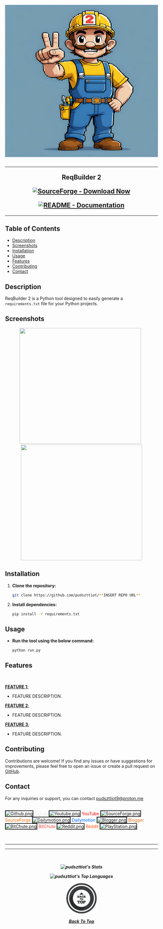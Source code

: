   <a name="top"></a>

<p align="center">
  <img width="660" height="500" src="https://raw.githubusercontent.com/pudszttiot/ReqBuilder2/refs/heads/main/Images/ReqBuilder2_2.png">
</p>

<h2 align="center">

---

ReqBuilder 2


[![SourceForge - Download Now](https://img.shields.io/badge/SourceForge-Download_Now-2E8B57?logo=sourceforge)](https://sourceforge.net/projects/reqbuilder/files/latest/download)

[![README - Documentation](https://img.shields.io/badge/README-Documentation-2ea44f?logo=readthedocs)](https://pudszttiot.github.io/REPONAME)

---

## Table of Contents

- [Description](#description)
- [Screenshots](#screenshots)
- [Installation](#installation)
- [Usage](#usage)
- [Features](#features)
- [Contributing](#contributing)
- [Contact](#contact)

## Description

ReqBuilder 2 is a Python tool designed to easily generate a `requirements.txt` file for your Python projects.

## Screenshots

<p align="center"> 
<img width="400" height="380" src="INSERT IMAGE URL" border="0">
  &nbsp;
<img width="400" height="380" src="INSERT IMAGE URL" border="0">
  </p>

## Installation

1. **Clone the repository:**
   ```bash
   git clone https://github.com/pudszttiot/**INSERT REPO URL**
   ```

2. **Install dependencies:**
   ```bash
   pip install -r requirements.txt
   ```

## Usage
- **Run the tool using the below command:**

   ```bash
   python run.py
   ```

## Features

<br>

<ins>**FEATURE 1**:</ins>
   - FEATURE DESCRIPTION.
   
<ins>**FEATURE 2**:</ins>
   - FEATURE DESCRIPTION.
   
<ins>**FEATURE 3**:</ins>
   - FEATURE DESCRIPTION.


## Contributing

Contributions are welcome! If you find any issues or have suggestions for improvements, please feel free to open an issue or create a pull request on [GitHub](https://github.com/pudszttiot/INSERT_REPO_URL).

## Contact

For any inquiries or support, you can contact [pudszttiot9@proton.me](mailto:pudszttiot9@proton.me)

<br>

<span>
        <img src="https://iili.io/2o8VrAb.png" alt="Github.png" width="50" height="50" border="2">
        <a href="https://github.com/pudszttiot" style="display:inline-block; text-decoration:none; color:#e8eaea;" onclick="openLink('https://github.com/pudszttiot')">Github</a>
        </span>

<span>
        <img src="https://iili.io/2o8WfUX.png" alt="Youtube.png" width="50" height="50" border="2">
        <a href="https://youtube.com/@pudszTTIOT" style="display:inline-block; text-decoration:none; color:#ff0000;" onclick="openLink('https://youtube.com/@pudszTTIOT')">YouTube</a>
        </span>

<span>
        <img src="https://iili.io/2o8W9Dv.png" alt="SourceForge.png" width="50" height="50" border="2">
        <a href="https://sourceforge.net/u/pudszttiot" style="display:inline-block; text-decoration:none; color:#ee730a;" onclick="openLink('https://sourceforge.net/u/pudszttiot')">SourceForge</a>
        </span>

<span>
        <img src="https://iili.io/2o8VgHu.png" alt="Dailymotion.png" width="50" height="50" border="2">
        <a href="https://dailymotion.com/pudszttiot" style="display:inline-block; text-decoration:none; color:#0062ff;" onclick="openLink('https://dailymotion.com/pudszttiot')">Dailymotion</a>
        </span>

<span>
        <img src="https://iili.io/2o8VOV2.png" alt="Blogger.png" width="50" height="50" border="2">
        <a href="https://pudszttiot.blogspot.com" style="display:inline-block; text-decoration:none; color:#df7126;" onclick="openLink('https://pudszttiot.blogspot.com')">Blogger</a>
        </span>

<span>
        <img src="https://iili.io/2o8Vjt4.png" alt="BitChute.png" width="50" height="50" border="2">
        <a href="https://bitchute.com/channel/pudszttiot/" style="display:inline-block; text-decoration:none; color:#f0443c;" onclick="openLink('https://bitchute.com/channel/pudszttiot/')">BitChute</a>
        </span>

<span>
        <img src="https://iili.io/2o8VDUF.png" alt="Reddit.png" width="50" height="50" border="2">
        <a href="https://reddit.com/user/puddsszz" style="display:inline-block; text-decoration:none; color:#fc5404;" onclick="openLink('https://reddit.com/user/puddsszz')">Reddit</a>
        </span>

<span>
        <img src="https://iili.io/2o8VZKP.png" alt="PlayStation.png" width="50" height="50" border="2">
        <a href="https://psnprofiles.com/snippapudsz" style="display:inline-block; text-decoration:none; color:#ffffff;" onclick="openLink('https://psnprofiles.com/snippapudsz')">PlayStation</a>
        </span>

<br>
<br>

---
---
<br> <h5 align="center">

![pudszttiot's Stats](https://github-readme-stats.vercel.app/api?username=pudszttiot&theme=neon&show_icons=true&hide_border=false)

![pudszttiot's Top Languages](https://github-readme-stats.vercel.app/api/top-langs/?username=pudszttiot&theme=neon&show_icons=true&hide_border=false&layout=compact)

[<img width="100" height="100" src="https://raw.githubusercontent.com/pudszttiot/Folder-Templates/main/Images/back-to-top2.png">](#top)

[Back To Top](#top)

<br>
